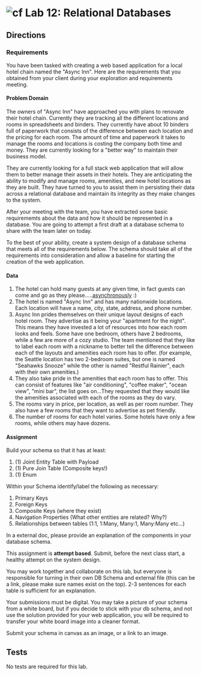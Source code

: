 ![cf](http://i.imgur.com/7v5ASc8.png) Lab 12: Relational Databases
=====================================

## Directions

### Requirements
You have been tasked with creating a web based application for a local hotel chain named the "Async Inn". Here are the requirements that you obtained from your client during your exploration and requirements meeting.

#### Problem Domain
The owners of "Async Inn" have approached you with plans to renovate their hotel chain. Currently they are tracking all the different locations and rooms in spreadsheets and binders. They currently have about 10 binders full of paperwork that consists of the difference between each location and the pricing for each room. The amount of time and paperwork it takes to manage the rooms and locations is costing the company both time and money. They are currently looking for a  "better way" to maintain their business model. 

They are currently looking for a full stack web application that will allow them to better manage their assets in their hotels. They are anticipating the ability to modify and manage rooms, amenities, and new hotel locations as they are built. They have turned to you to assist them in persisting their data across a relational database and maintain its integrity as they make changes to the system. 

After your meeting with the team, you have extracted some basic requirememts about the data and how it should be represented in a database. You are going to attempt a first draft at a database schema to share with the team later on today. 

To the best of your ability, create a system design of a database schema that meets all of the requirements below. The schema should take all of the requirements into consideration and allow a baseline for starting the creation of the web application. 


#### Data

1. The hotel can hold many guests at any given time, in fact guests can come and go as they please.....[asynchronously](https://docs.microsoft.com/en-us/dotnet/csharp/programming-guide/concepts/async/) :) 
2. The hotel is named "Async Inn" and has many nationwide locations. Each location will have a name, city, state, address, and phone number.
3. Async Inn prides themselves on their unique layout designs of each hotel room. They advertise as it being your "apartment for the night". This means they have invested a lot of resources into how each room looks and feels. Some have one bedroom, others have 2 bedrooms, while a few are more of a cozy studio. The team mentioned that they like to label each room with a nickname to better tell the difference between each of the layouts and amenities each room has to offer. (for example, the Seattle location has two 2-bedroom suites, but one is named "Seahawks Snooze" while the other is named "Restful Rainier", each with their own amenities.) 
4. They also take pride in the amenities that each room has to offer. This can consist of features like "air conditioning", "coffee maker", "ocean view", "mini bar", the list goes on...They requested that they would like the amenities associated with each of the rooms as they do vary. 
5. The rooms vary in price, per location, as well as per room number. They also have a few rooms that they want to advertise as pet friendly.
6. The number of rooms for each hotel varies. Some hotels have only a few rooms, while others may have dozens.

#### Assignment
Build your schema so that it has at least:
1. (1) Joint Entity Table with Payload
2. (1) Pure Join Table (Composite keys!)
3. (1) Enum 

Within your Schema identify/label the following as necessary:
1. Primary Keys
2. Foreign Keys 
3. Composite Keys (where they exist)
4. Navigation Properties (What other entities are related? Why?)
5. Relationships between tables (1:1, 1:Many, Many:1, Many:Many etc...)

In a external doc, please provide an explanation of the components in your database schema. 


This assignment is **attempt based**. Submit, before the next class start, a healthy attempt on the system design. 

You may work together and collaborate on this lab, but everyone is responsible for turning in their own DB Schema and external file (this can be a link, please make sure names exist on the top). 2-3 sentences for each table is sufficient for an explanation. 

Your submissions must be digital. You may take a picture of your schema from a white board, but if you decide to stick with your db schema, and not use the solution provided for your web application, you will be required to transfer your white board image into a cleaner format. 

Submit your schema in canvas as an image, or a link to an image.

## Tests
No tests are required for this lab. 

